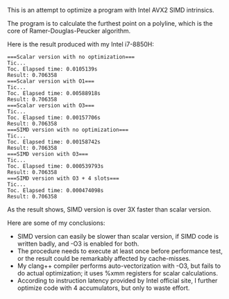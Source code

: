 This is an attempt to optimize a program with Intel AVX2 SIMD intrinsics.

The program is to calculate the furthest point on a polyline, which is the core of Ramer-Douglas-Peucker algorithm.

Here is the result produced with my Intel i7-8850H:

```
===Scalar version with no optimization===
Tic...
Toc. Elapsed time: 0.0105139s
Result: 0.706358
===Scalar version with O1===
Tic...
Toc. Elapsed time: 0.00588918s
Result: 0.706358
===Scalar version with O3===
Tic...
Toc. Elapsed time: 0.00157706s
Result: 0.706358
===SIMD version with no optimization===
Tic...
Toc. Elapsed time: 0.00158742s
Result: 0.706358
===SIMD version with O3===
Tic...
Toc. Elapsed time: 0.000539793s
Result: 0.706358
===SIMD version with O3 + 4 slots===
Tic...
Toc. Elapsed time: 0.000474098s
Result: 0.706358
```

As the result shows, SIMD version is over 3X faster than scalar version.

Here are some of my conclusions:

- SIMD version can easily be slower than scalar version, if SIMD code is written badly, and -O3 is enabled for both.
- The procedure needs to execute at least once before performance test, or the result could be remarkably affected by cache-misses.
- My clang++ compiler performs auto-vectorization with -O3, but fails to do actual optimization; it uses %xmm registers for scalar calculations.
- According to instruction latency provided by Intel official site, I further optimize code with 4 accumulators, but only to waste effort.


